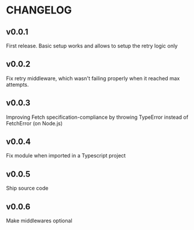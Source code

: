 CHANGELOG
=========

## v0.0.1
First release. Basic setup works and allows to setup the retry logic only

## v0.0.2
Fix retry middleware, which wasn't failing properly when it reached max attempts.

## v0.0.3
Improving Fetch specification-compliance by throwing TypeError instead of FetchError (on Node.js)

## v0.0.4
Fix module when imported in a Typescript project

## v0.0.5
Ship source code

## v0.0.6
Make middlewares optional
